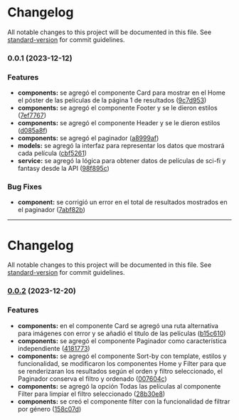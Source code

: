 # Changelog

All notable changes to this project will be documented in this file. See [standard-version](https://github.com/conventional-changelog/standard-version) for commit guidelines.

### 0.0.1 (2023-12-12)


### Features

* **components:** se agregó el componente Card para mostrar en el Home el póster de las películas de la página 1 de resultados ([9c7d953](https://github.com/greysmpich/fictasy-hub/commit/9c7d95330fc3f6f1300425e75d245933660cb761))
* **components:** se agregó el componente Footer y se le dieron estilos ([7ef7767](https://github.com/greysmpich/fictasy-hub/commit/7ef7767b74632fad8282da009157af56b87bc083))
* **components:** se agregó el componente Header y se le dieron estilos ([d085a8f](https://github.com/greysmpich/fictasy-hub/commit/d085a8f14927e8580c688aed1c79434835df4efa))
* **components:** se agregó el paginador ([a8999af](https://github.com/greysmpich/fictasy-hub/commit/a8999afc6ca9627aaae8f5e7a3cfbd500c2fe758))
* **models:** se agregó la interfaz para representar los datos que mostrará cada película ([cbf5261](https://github.com/greysmpich/fictasy-hub/commit/cbf5261324669e35f196d897427bd79ca055fd5f))
* **service:** se agregó la lógica para obtener datos de películas de sci-fi y fantasy desde la API ([98f895c](https://github.com/greysmpich/fictasy-hub/commit/98f895c6c007344f084303ae2a1a05ba879fbafd))


### Bug Fixes

* **component:** se corrigió un error en el total de resultados mostrados en el paginador ([7abf82b](https://github.com/greysmpich/fictasy-hub/commit/7abf82b2184d6cc3f01666bdbf2bf042c5a49b1e))

---------------------------------------------------------------------------------------------------------------
# Changelog

All notable changes to this project will be documented in this file. See [standard-version](https://github.com/conventional-changelog/standard-version) for commit guidelines.

### [0.0.2](https://github.com/greysmpich/fictasy-hub/compare/v0.0.1...v0.0.2) (2023-12-20)


### Features

* **components:** en el componente Card se agregó una ruta alternativa para imágenes con error y se añadió el titulo de las películas ([b15c610](https://github.com/greysmpich/fictasy-hub/commit/b15c610a47151d584b0e414c6ad270228b661b22))
* **components:** se agregó el componente Paginador como característica independiente ([4181773](https://github.com/greysmpich/fictasy-hub/commit/41817732f4388a16ef55b57af0afd5d78c0e30af))
* **components:** se agregó el componente Sort-by con template, estilos y funcionalidad, se modificaron los componentes Home y Filter para que se renderizaran los resultados según el orden y filtro seleccionado, el Paginador conserva el filtro y ordenado ([007604c](https://github.com/greysmpich/fictasy-hub/commit/007604cb501a2113586dbe2fc1514022d7049e48))
* **components:** se agregó la opción Todas las películas al componente Filter para limpiar el filtro seleccionado ([28b30e8](https://github.com/greysmpich/fictasy-hub/commit/28b30e8bab5d68902bc26b1ef91403b5c8fb4eff))
* **components:** se creó el componente filter con la funcionalidad de filtrar por género ([158c07d](https://github.com/greysmpich/fictasy-hub/commit/158c07dc92dd4469c427b774be988294c65f7274))

